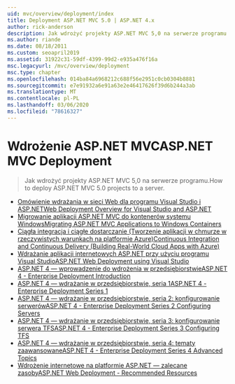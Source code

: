 ```yaml
---
uid: mvc/overview/deployment/index
title: Deployment ASP.NET MVC 5.0 | ASP.NET 4.x
author: rick-anderson
description: Jak wdrożyć projekty ASP.NET MVC 5,0 na serwerze programu.
ms.author: riande
ms.date: 08/18/2011
ms.custom: seoapril2019
ms.assetid: 31922c31-59df-4399-99d2-e935a476f16a
msc.legacyurl: /mvc/overview/deployment
msc.type: chapter
ms.openlocfilehash: 014ba84a6968212c688f56e2951c0cb0304b8881
ms.sourcegitcommit: e7e91932a6e91a63e2e46417626f39d6b244a3ab
ms.translationtype: MT
ms.contentlocale: pl-PL
ms.lasthandoff: 03/06/2020
ms.locfileid: "78616327"
---
```

# <a name="aspnet-mvc-deployment"></a><span data-ttu-id="e9223-103">Wdrożenie ASP.NET MVC</span><span class="sxs-lookup"><span data-stu-id="e9223-103">ASP.NET MVC Deployment</span></span>

> <span data-ttu-id="e9223-104">Jak wdrożyć projekty ASP.NET MVC 5,0 na serwerze programu.</span><span class="sxs-lookup"><span data-stu-id="e9223-104">How to deploy ASP.NET MVC 5.0 projects to a server.</span></span>

- [<span data-ttu-id="e9223-105">Omówienie wdrażania w sieci Web dla programu Visual Studio i ASP.NET</span><span class="sxs-lookup"><span data-stu-id="e9223-105">Web Deployment Overview for Visual Studio and ASP.NET</span></span>](https://msdn.microsoft.com/library/dd394698)
- [<span data-ttu-id="e9223-106">Migrowanie aplikacji ASP.NET MVC do kontenerów systemu Windows</span><span class="sxs-lookup"><span data-stu-id="e9223-106">Migrating ASP.NET MVC Applications to Windows Containers</span></span>](docker-aspnetmvc.md)
- [<span data-ttu-id="e9223-107">Ciągła integracja i ciągłe dostarczanie (Tworzenie aplikacji w chmurze w rzeczywistych warunkach na platformie Azure)</span><span class="sxs-lookup"><span data-stu-id="e9223-107">Continuous Integration and Continuous Delivery (Building Real-World Cloud Apps with Azure)</span></span>](../../../aspnet/overview/developing-apps-with-windows-azure/building-real-world-cloud-apps-with-windows-azure/continuous-integration-and-continuous-delivery.md)
- [<span data-ttu-id="e9223-108">Wdrażanie aplikacji internetowych ASP.NET przy użyciu programu Visual Studio</span><span class="sxs-lookup"><span data-stu-id="e9223-108">ASP.NET Web Deployment using Visual Studio</span></span>](../../../web-forms/overview/deployment/visual-studio-web-deployment/index.md)
- [<span data-ttu-id="e9223-109">ASP.NET 4 — wprowadzenie do wdrożenia w przedsiębiorstwie</span><span class="sxs-lookup"><span data-stu-id="e9223-109">ASP.NET 4 - Enterprise Deployment Introduction</span></span>](../../../web-forms/overview/deployment/deploying-web-applications-in-enterprise-scenarios/index.md)
- [<span data-ttu-id="e9223-110">ASP.NET 4 — wdrażanie w przedsiębiorstwie, seria 1</span><span class="sxs-lookup"><span data-stu-id="e9223-110">ASP.NET 4 - Enterprise Deployment Series 1</span></span>](../../../web-forms/overview/deployment/web-deployment-in-the-enterprise/index.md)
- [<span data-ttu-id="e9223-111">ASP.NET 4 — wdrażanie w przedsiębiorstwie, seria 2: konfigurowanie serwerów</span><span class="sxs-lookup"><span data-stu-id="e9223-111">ASP.NET 4 - Enterprise Deployment Series 2 Configuring Servers</span></span>](../../../web-forms/overview/deployment/configuring-server-environments-for-web-deployment/index.md)
- [<span data-ttu-id="e9223-112">ASP.NET 4 — wdrażanie w przedsiębiorstwie, seria 3: konfigurowanie serwera TFS</span><span class="sxs-lookup"><span data-stu-id="e9223-112">ASP.NET 4 - Enterprise Deployment Series 3 Configuring TFS</span></span>](../../../web-forms/overview/deployment/configuring-team-foundation-server-for-web-deployment/index.md)
- [<span data-ttu-id="e9223-113">ASP.NET 4 — wdrażanie w przedsiębiorstwie, seria 4: tematy zaawansowane</span><span class="sxs-lookup"><span data-stu-id="e9223-113">ASP.NET 4 - Enterprise Deployment Series 4 Advanced Topics</span></span>](../../../web-forms/overview/deployment/advanced-enterprise-web-deployment/index.md)
- [<span data-ttu-id="e9223-114">Wdrożenie internetowe na platformie ASP.NET — zalecane zasoby</span><span class="sxs-lookup"><span data-stu-id="e9223-114">ASP.NET Web Deployment - Recommended Resources</span></span>](../../../whitepapers/aspnet-web-deployment-content-map.md)

